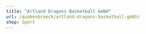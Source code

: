 ```yaml
---
title: "Artland Dragons Basketball GmbH"
url: /quakenbrueck/artland-dragons-basketball-gmbh/
shop: Sport
---
```

